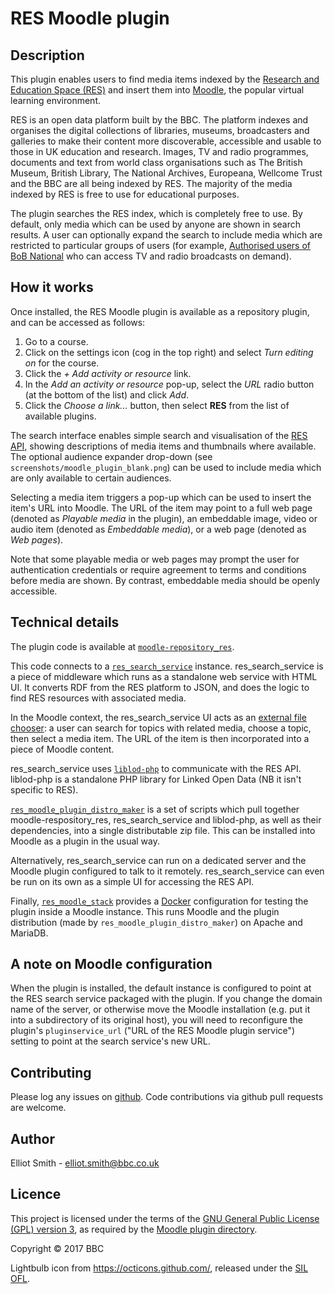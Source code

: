 # RES Moodle plugin

## Description

This plugin enables users to find media items indexed by the [Research and Education Space (RES)](http://res.space/) and insert them into [Moodle](http://moodle.org/), the popular virtual learning environment.

RES is an open data platform built by the BBC. The platform indexes and organises the digital collections of libraries, museums, broadcasters and galleries to make their content more discoverable, accessible and usable to those in UK education and research. Images, TV and radio programmes, documents and text from world class organisations such as The British Museum, British Library, The National Archives, Europeana, Wellcome Trust and the BBC are all being indexed by RES. The majority of the media indexed by RES is free to use for educational purposes.

The plugin searches the RES index, which is completely free to use. By default, only media which can be used by anyone are shown in search results. A user can optionally expand the search to include media which are restricted to particular groups of users (for example, [Authorised users of BoB National](http://bufvc.ac.uk/tvandradio/bob) who can access TV and radio broadcasts on demand).

## How it works

Once installed, the RES Moodle plugin is available as a repository plugin, and can be accessed as follows:

1. Go to a course.
2. Click on the settings icon (cog in the top right) and select *Turn editing on* for the course.
3. Click the *+ Add activity or resource* link.
4. In the *Add an activity or resource* pop-up, select the *URL* radio button (at the bottom of the list) and click *Add*.
5. Click the *Choose a link...* button, then select **RES** from the list of available plugins.

The search interface enables simple search and visualisation of the [RES API](http://acropolis.org.uk/), showing descriptions of media items and thumbnails where available. The optional audience expander drop-down (see `screenshots/moodle_plugin_blank.png`) can be used to include media which are only available to certain audiences.

Selecting a media item triggers a pop-up which can be used to insert the item's URL into Moodle. The URL of the item may point to a full web page (denoted as *Playable media* in the plugin), an embeddable image, video or audio item (denoted as *Embeddable media*), or a web page (denoted as *Web pages*).

Note that some playable media or web pages may prompt the user for authentication credentials or require agreement to terms and conditions before media are shown. By contrast, embeddable media should be openly accessible.

## Technical details

The plugin code is available at [`moodle-repository_res`](https://github.com/bbcarchdev/moodle-repository_res).

This code connects to a [`res_search_service`](https://github.com/bbcarchdev/res_search_service) instance. res_search_service is a piece of middleware which runs as a standalone web service with HTML UI. It converts RDF from the RES platform to JSON, and does the logic to find RES resources with associated media.

In the Moodle context, the res_search_service UI acts as an [external file chooser](https://docs.moodle.org/dev/Repository_plugins_embedding_external_file_chooser): a user can search for topics with related media, choose a topic, then select a media item. The URL of the item is then incorporated into a piece of Moodle content.

res_search_service uses [`liblod-php`](https://github.com/bbcarchdev/liblod-php) to communicate with the RES API. liblod-php is a standalone PHP library for Linked Open Data (NB it isn't specific to RES).

[`res_moodle_plugin_distro_maker`](https://github.com/bbcarchdev/res_moodle_plugin_distro_maker) is a set of scripts which pull together moodle-respository_res, res_search_service and liblod-php, as well as their dependencies, into a single distributable zip file. This can be installed into Moodle as a plugin in the usual way.

Alternatively, res_search_service can run on a dedicated server and the Moodle plugin configured to talk to it remotely. res_search_service can even be run on its own as a simple UI for accessing the RES API.

Finally, [`res_moodle_stack`](https://github.com/bbcarchdev/res_moodle_stack) provides a [Docker](http://www.docker.com/) configuration for testing the plugin inside a Moodle instance. This runs Moodle and the plugin distribution (made by `res_moodle_plugin_distro_maker`) on Apache and MariaDB.

## A note on Moodle configuration

When the plugin is installed, the default instance is configured to point at the RES search service packaged with the plugin. If you change the domain name of the server, or otherwise move the Moodle installation (e.g. put it into a subdirectory of its original host), you will need to reconfigure the plugin's `pluginservice_url` ("URL of the RES Moodle plugin service") setting to point at the search service's new URL.

## Contributing

Please log any issues on [github](https://github.com/bbcarchdev/moodle-repository_res/issues). Code contributions via github pull requests are welcome.

## Author

Elliot Smith - elliot.smith@bbc.co.uk

## Licence

This project is licensed under the terms of the [GNU General Public License (GPL) version 3](https://www.gnu.org/licenses/gpl-3.0.txt), as required by the [Moodle plugin directory](https://docs.moodle.org/dev/Plugin_contribution_checklist#Licensing).

Copyright © 2017 BBC

Lightbulb icon from https://octicons.github.com/, released under the [SIL OFL](http://scripts.sil.org/cms/scripts/page.php?site_id=nrsi&id=OFL).
